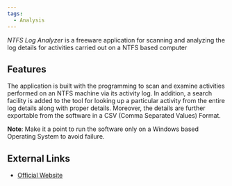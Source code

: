 ```yaml
---
tags:
  - Analysis
---
```

*NTFS Log Analyzer* is a freeware application for scanning and analyzing
the log details for activities carried out on a NTFS based computer

## Features

The application is built with the programming to scan and examine
activities performed on an NTFS machine via its activity log. In
addition, a search facility is added to the tool for looking up a
particular activity from the entire log details along with proper
details. Moreover, the details are further exportable from the software
in a CSV (Comma Separated Values) Format.

**Note**: Make it a point to run the software only on a Windows based
Operating System to avoid failure.

## External Links

* [Official Website](http://www.systoolsgroup.com/)
